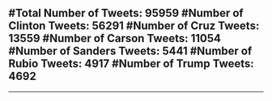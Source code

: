 #Total Number of Tweets: 95959 
#Number of Clinton Tweets: 56291
#Number of Cruz Tweets: 13559
#Number of Carson Tweets: 11054
#Number of Sanders Tweets: 5441
#Number of Rubio Tweets: 4917
#Number of Trump Tweets: 4692
---
---
